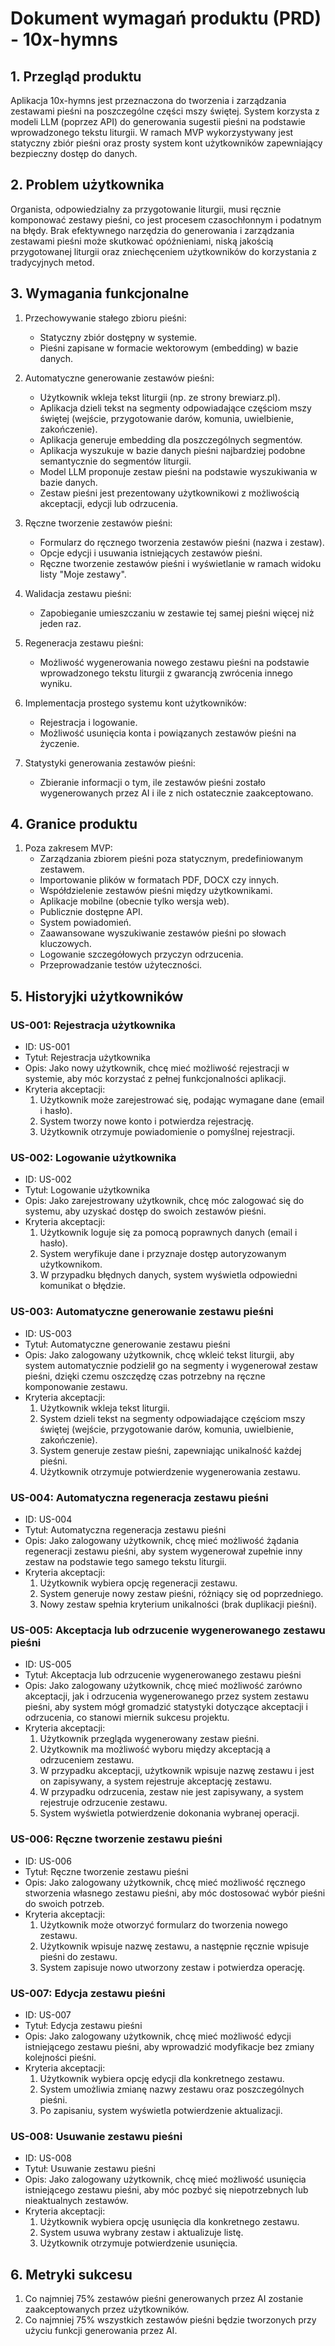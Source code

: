 # Dokument wymagań produktu (PRD) - 10x-hymns

## 1. Przegląd produktu

Aplikacja 10x-hymns jest przeznaczona do tworzenia i zarządzania zestawami pieśni na poszczególne części mszy świętej. System korzysta z modeli LLM (poprzez API) do generowania sugestii pieśni na podstawie wprowadzonego tekstu liturgii. W ramach MVP wykorzystywany jest statyczny zbiór pieśni oraz prosty system kont użytkowników zapewniający bezpieczny dostęp do danych.

## 2. Problem użytkownika

Organista, odpowiedzialny za przygotowanie liturgii, musi ręcznie komponować zestawy pieśni, co jest procesem czasochłonnym i podatnym na błędy. Brak efektywnego narzędzia do generowania i zarządzania zestawami pieśni może skutkować opóźnieniami, niską jakością przygotowanej liturgii oraz zniechęceniem użytkowników do korzystania z tradycyjnych metod.

## 3. Wymagania funkcjonalne

1. Przechowywanie stałego zbioru pieśni:
   - Statyczny zbiór dostępny w systemie.
   - Pieśni zapisane w formacie wektorowym (embedding) w bazie danych.

2. Automatyczne generowanie zestawów pieśni:
   - Użytkownik wkleja tekst liturgii (np. ze strony brewiarz.pl).
   - Aplikacja dzieli tekst na segmenty odpowiadające częściom mszy świętej (wejście, przygotowanie darów, komunia, uwielbienie, zakończenie).
   - Aplikacja generuje embedding dla poszczególnych segmentów.
   - Aplikacja wyszukuje w bazie danych pieśni najbardziej podobne semantycznie do segmentów liturgii.
   - Model LLM proponuje zestaw pieśni na podstawie wyszukiwania w bazie danych.
   - Zestaw pieśni jest prezentowany użytkownikowi z możliwością akceptacji, edycji lub odrzucenia.

3. Ręczne tworzenie zestawów pieśni:
   - Formularz do ręcznego tworzenia zestawów pieśni (nazwa i zestaw).
   - Opcje edycji i usuwania istniejących zestawów pieśni.
   - Ręczne tworzenie zestawów pieśni i wyświetlanie w ramach widoku listy "Moje zestawy".

4. Walidacja zestawu pieśni:
   - Zapobieganie umieszczaniu w zestawie tej samej pieśni więcej niż jeden raz.

5. Regeneracja zestawu pieśni:
   - Możliwość wygenerowania nowego zestawu pieśni na podstawie wprowadzonego tekstu liturgii z gwarancją zwrócenia innego wyniku.

6. Implementacja prostego systemu kont użytkowników:
   - Rejestracja i logowanie.
   - Możliwość usunięcia konta i powiązanych zestawów pieśni na życzenie.

7. Statystyki generowania zestawów pieśni:
   - Zbieranie informacji o tym, ile zestawów pieśni zostało wygenerowanych przez AI i ile z nich ostatecznie zaakceptowano.

## 4. Granice produktu

1. Poza zakresem MVP:
   - Zarządzania zbiorem pieśni poza statycznym, predefiniowanym zestawem.
   - Importowanie plików w formatach PDF, DOCX czy innych.
   - Współdzielenie zestawów pieśni między użytkownikami.
   - Aplikacje mobilne (obecnie tylko wersja web).
   - Publicznie dostępne API.
   - System powiadomień.
   - Zaawansowane wyszukiwanie zestawów pieśni po słowach kluczowych.
   - Logowanie szczegółowych przyczyn odrzucenia.
   - Przeprowadzanie testów użyteczności.

## 5. Historyjki użytkowników

### US-001: Rejestracja użytkownika
- ID: US-001
- Tytuł: Rejestracja użytkownika
- Opis: Jako nowy użytkownik, chcę mieć możliwość rejestracji w systemie, aby móc korzystać z pełnej funkcjonalności aplikacji.
- Kryteria akceptacji:
  1. Użytkownik może zarejestrować się, podając wymagane dane (email i hasło).
  2. System tworzy nowe konto i potwierdza rejestrację.
  3. Użytkownik otrzymuje powiadomienie o pomyślnej rejestracji.

### US-002: Logowanie użytkownika
- ID: US-002
- Tytuł: Logowanie użytkownika
- Opis: Jako zarejestrowany użytkownik, chcę móc zalogować się do systemu, aby uzyskać dostęp do swoich zestawów pieśni.
- Kryteria akceptacji:
  1. Użytkownik loguje się za pomocą poprawnych danych (email i hasło).
  2. System weryfikuje dane i przyznaje dostęp autoryzowanym użytkownikom.
  3. W przypadku błędnych danych, system wyświetla odpowiedni komunikat o błędzie.

### US-003: Automatyczne generowanie zestawu pieśni
- ID: US-003
- Tytuł: Automatyczne generowanie zestawu pieśni
- Opis: Jako zalogowany użytkownik, chcę wkleić tekst liturgii, aby system automatycznie podzielił go na segmenty i wygenerował zestaw pieśni, dzięki czemu oszczędzę czas potrzebny na ręczne komponowanie zestawu.
- Kryteria akceptacji:
  1. Użytkownik wkleja tekst liturgii.
  2. System dzieli tekst na segmenty odpowiadające częściom mszy świętej (wejście, przygotowanie darów, komunia, uwielbienie, zakończenie).
  3. System generuje zestaw pieśni, zapewniając unikalność każdej pieśni.
  4. Użytkownik otrzymuje potwierdzenie wygenerowania zestawu.

### US-004: Automatyczna regeneracja zestawu pieśni
- ID: US-004
- Tytuł: Automatyczna regeneracja zestawu pieśni
- Opis: Jako zalogowany użytkownik, chcę mieć możliwość żądania regeneracji zestawu pieśni, aby system wygenerował zupełnie inny zestaw na podstawie tego samego tekstu liturgii.
- Kryteria akceptacji:
  1. Użytkownik wybiera opcję regeneracji zestawu.
  2. System generuje nowy zestaw pieśni, różniący się od poprzedniego.
  3. Nowy zestaw spełnia kryterium unikalności (brak duplikacji pieśni).

### US-005: Akceptacja lub odrzucenie wygenerowanego zestawu pieśni
- ID: US-005
- Tytuł: Akceptacja lub odrzucenie wygenerowanego zestawu pieśni
- Opis: Jako zalogowany użytkownik, chcę mieć możliwość zarówno akceptacji, jak i odrzucenia wygenerowanego przez system zestawu pieśni, aby system mógł gromadzić statystyki dotyczące akceptacji i odrzucenia, co stanowi miernik sukcesu projektu.
- Kryteria akceptacji:
  1. Użytkownik przegląda wygenerowany zestaw pieśni.
  2. Użytkownik ma możliwość wyboru między akceptacją a odrzuceniem zestawu.
  3. W przypadku akceptacji, użytkownik wpisuje nazwę zestawu i jest on zapisywany, a system rejestruje akceptację zestawu.
  4. W przypadku odrzucenia, zestaw nie jest zapisywany, a system rejestruje odrzucenie zestawu.
  5. System wyświetla potwierdzenie dokonania wybranej operacji.

### US-006: Ręczne tworzenie zestawu pieśni
- ID: US-006
- Tytuł: Ręczne tworzenie zestawu pieśni
- Opis: Jako zalogowany użytkownik, chcę mieć możliwość ręcznego stworzenia własnego zestawu pieśni, aby móc dostosować wybór pieśni do swoich potrzeb.
- Kryteria akceptacji:
  1. Użytkownik może otworzyć formularz do tworzenia nowego zestawu.
  2. Użytkownik wpisuje nazwę zestawu, a następnie ręcznie wpisuje pieśni do zestawu.
  3. System zapisuje nowo utworzony zestaw i potwierdza operację.

### US-007: Edycja zestawu pieśni
- ID: US-007
- Tytuł: Edycja zestawu pieśni
- Opis: Jako zalogowany użytkownik, chcę mieć możliwość edycji istniejącego zestawu pieśni, aby wprowadzić modyfikacje bez zmiany kolejności pieśni.
- Kryteria akceptacji:
  1. Użytkownik wybiera opcję edycji dla konkretnego zestawu.
  2. System umożliwia zmianę nazwy zestawu oraz poszczególnych pieśni.
  3. Po zapisaniu, system wyświetla potwierdzenie aktualizacji.

### US-008: Usuwanie zestawu pieśni
- ID: US-008
- Tytuł: Usuwanie zestawu pieśni
- Opis: Jako zalogowany użytkownik, chcę mieć możliwość usunięcia istniejącego zestawu pieśni, aby móc pozbyć się niepotrzebnych lub nieaktualnych zestawów.
- Kryteria akceptacji:
  1. Użytkownik wybiera opcję usunięcia dla konkretnego zestawu.
  2. System usuwa wybrany zestaw i aktualizuje listę.
  3. Użytkownik otrzymuje potwierdzenie usunięcia.

## 6. Metryki sukcesu

1. Co najmniej 75% zestawów pieśni generowanych przez AI zostanie zaakceptowanych przez użytkowników.
2. Co najmniej 75% wszystkich zestawów pieśni będzie tworzonych przy użyciu funkcji generowania przez AI.
